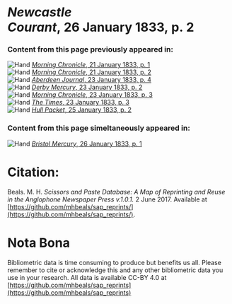 # *Newcastle Courant*, 26 January 1833, p. 2  
  
### Content from this page previously appeared in:  
![Hand](http://scissorsandpaste.net/wp-content/uploads/2017/06/smallhandpointer.png) [*Morning Chronicle*, 21 January 1833, p. 1](https://mhbeals.github.io/sap_html/Morning-Chronicle/Morning-Chronicle-21-January-1833-p-1)  
![Hand](http://scissorsandpaste.net/wp-content/uploads/2017/06/smallhandpointer.png) [*Morning Chronicle*, 21 January 1833, p. 2](https://mhbeals.github.io/sap_html/Morning-Chronicle/Morning-Chronicle-21-January-1833-p-2)  
![Hand](http://scissorsandpaste.net/wp-content/uploads/2017/06/smallhandpointer.png) [*Aberdeen Journal*, 23 January 1833, p. 4](https://mhbeals.github.io/sap_html/Aberdeen-Journal/Aberdeen-Journal-23-January-1833-p-4)  
![Hand](http://scissorsandpaste.net/wp-content/uploads/2017/06/smallhandpointer.png) [*Derby Mercury*, 23 January 1833, p. 2](https://mhbeals.github.io/sap_html/Derby-Mercury/Derby-Mercury-23-January-1833-p-2)  
![Hand](http://scissorsandpaste.net/wp-content/uploads/2017/06/smallhandpointer.png) [*Morning Chronicle*, 23 January 1833, p. 3](https://mhbeals.github.io/sap_html/Morning-Chronicle/Morning-Chronicle-23-January-1833-p-3)  
![Hand](http://scissorsandpaste.net/wp-content/uploads/2017/06/smallhandpointer.png) [*The Times*, 23 January 1833, p. 3](https://mhbeals.github.io/sap_html/The-Times/The-Times-23-January-1833-p-3)  
![Hand](http://scissorsandpaste.net/wp-content/uploads/2017/06/smallhandpointer.png) [*Hull Packet*, 25 January 1833, p. 2](https://mhbeals.github.io/sap_html/Hull-Packet/Hull-Packet-25-January-1833-p-2)  
  
### Content from this page simeltaneously appeared in:  
![Hand](http://scissorsandpaste.net/wp-content/uploads/2017/06/smallhandpointer.png) [*Bristol Mercury*, 26 January 1833, p. 1](https://mhbeals.github.io/sap_html/Bristol-Mercury/Bristol-Mercury-26-January-1833-p-1)  


# Citation: 

Beals. M. H. *Scissors and Paste Database: A Map of Reprinting and Reuse in the Anglophone Newspaper Press v.1.0.1.* 2 June 2017. Available at [https://github.com/mhbeals/sap_reprints/](https://github.com/mhbeals/sap_reprints/). 

# Nota Bona

Bibliometric data is time consuming to produce but benefits us all. Please remember to cite or acknowledge this and any other bibliometric data you use in your research. All data is available CC-BY 4.0 at [https://github.com/mhbeals/sap_reprints](https://github.com/mhbeals/sap_reprints)
